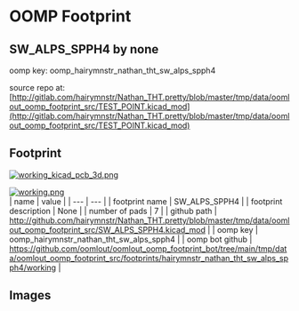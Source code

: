 # OOMP Footprint  
## SW_ALPS_SPPH4  by none  
  
oomp key: oomp_hairymnstr_nathan_tht_sw_alps_spph4  
  
source repo at: [http://gitlab.com/hairymnstr/Nathan_THT.pretty/blob/master/tmp/data/oomlout_oomp_footprint_src/TEST_POINT.kicad_mod](http://gitlab.com/hairymnstr/Nathan_THT.pretty/blob/master/tmp/data/oomlout_oomp_footprint_src/TEST_POINT.kicad_mod)  
## Footprint  
  
[![working_kicad_pcb_3d.png](working_kicad_pcb_3d_600.png)](working_kicad_pcb_3d.png)  
  
[![working.png](working_600.png)](working.png)  
| name | value | 
| --- | --- | 
| footprint name | SW_ALPS_SPPH4 | 
| footprint description | None | 
| number of pads | 7 | 
| github path | http://github.com/hairymnstr/Nathan_THT.pretty/blob/master/tmp/data/oomlout_oomp_footprint_src/SW_ALPS_SPPH4.kicad_mod | 
| oomp key | oomp_hairymnstr_nathan_tht_sw_alps_spph4 | 
| oomp bot github | https://github.com/oomlout/oomlout_oomp_footprint_bot/tree/main/tmp/data/oomlout_oomp_footprint_src/footprints/hairymnstr_nathan_tht_sw_alps_spph4/working | 
## Images  

